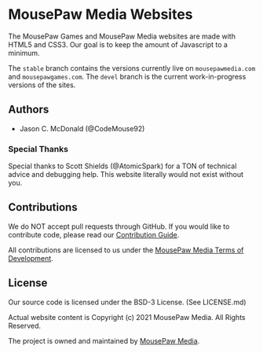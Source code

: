 # MousePaw Media Websites

The MousePaw Games and MousePaw Media websites are made with HTML5 and CSS3.
Our goal is to keep the amount of Javascript to a minimum.

The `stable` branch contains the versions currently live on `mousepawmedia.com`
and `mousepawgames.com`. The `devel` branch is the current work-in-progress
versions of the sites.

## Authors

 - Jason C. McDonald (@CodeMouse92)

### Special Thanks

Special thanks to Scott Shields (@AtomicSpark) for a TON of technical advice
and debugging help. This website literally would not exist without you.

## Contributions

We do NOT accept pull requests through GitHub.
If you would like to contribute code, please read our
[Contribution Guide][2].

All contributions are licensed to us under the
[MousePaw Media Terms of Development][3].

## License

Our source code is licensed under the BSD-3 License. (See LICENSE.md)

Actual website content is Copyright (c) 2021 MousePaw Media. All Rights
Reserved.

The project is owned and maintained by [MousePaw Media][1].

[1]: https://www.mousepawmedia.com/
[2]: https://www.mousepawmedia.com/developers/contributing
[3]: http://www.mousepawmedia.com/termsofdevelopment
[4]: http://github.com/mousepawmedia/website
